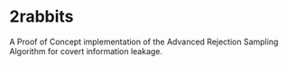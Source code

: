 # 2rabbits
A Proof of Concept implementation of the Advanced Rejection Sampling Algorithm for covert information leakage.

